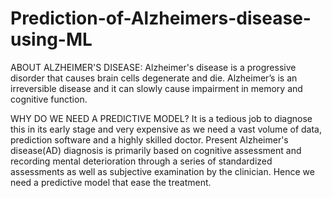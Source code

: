 # Prediction-of-Alzheimers-disease-using-ML
ABOUT ALZHEIMER'S DISEASE: Alzheimer's disease is a progressive disorder that causes brain cells degenerate and die. Alzheimer’s is an irreversible disease and it can slowly cause impairment in memory and cognitive function.

WHY DO WE NEED A PREDICTIVE MODEL? 
It is a tedious job to diagnose this in its early stage and very expensive as we need a vast volume of data, prediction software and a highly skilled doctor. Present Alzheimer's disease(AD) diagnosis is primarily based on cognitive assessment and recording mental deterioration through a series of standardized assessments as well as subjective examination by the clinician. Hence we need a predictive model that ease the treatment.
